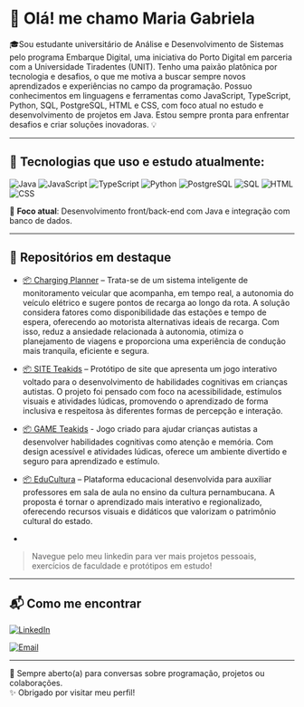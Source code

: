 # 👋 Olá! me chamo Maria Gabriela

🎓Sou estudante universitário de Análise e Desenvolvimento de Sistemas pelo programa Embarque Digital, uma iniciativa do Porto Digital em parceria com a Universidade Tiradentes (UNIT). Tenho uma paixão platônica por tecnologia e desafios, o que me motiva a buscar sempre novos aprendizados e experiências no campo da programação. Possuo conhecimentos em linguagens e ferramentas como JavaScript, TypeScript, Python, SQL, PostgreSQL, HTML e CSS, com foco atual no estudo e desenvolvimento de projetos em Java. Estou sempre pronta para enfrentar desafios e criar soluções inovadoras. 💡

---

## 🚀 Tecnologias que uso e estudo atualmente:

![Java](https://img.shields.io/badge/Java-ED8B00?style=for-the-badge&logo=java&logoColor=white)
![JavaScript](https://img.shields.io/badge/JavaScript-F7DF1E?style=for-the-badge&logo=javascript&logoColor=black)
![TypeScript](https://img.shields.io/badge/TypeScript-3178C6?style=for-the-badge&logo=typescript&logoColor=white)
![Python](https://img.shields.io/badge/Python-3776AB?style=for-the-badge&logo=python&logoColor=white)
![PostgreSQL](https://img.shields.io/badge/PostgreSQL-4169E1?style=for-the-badge&logo=postgresql&logoColor=white)
![SQL](https://img.shields.io/badge/SQL-4479A1?style=for-the-badge&logo=postgresql&logoColor=white)
![HTML](https://img.shields.io/badge/HTML-E34F26?style=for-the-badge&logo=html5&logoColor=white)
![CSS](https://img.shields.io/badge/CSS-1572B6?style=for-the-badge&logo=css3&logoColor=white)

🎯 **Foco atual**: Desenvolvimento front/back-end com Java e integração com banco de dados.

---

## 📁 Repositórios em destaque

- [📦 Charging Planner](https://chargingplanner.vercel.app/) – Trata-se de um sistema inteligente de monitoramento veicular que acompanha, em tempo real, a autonomia do veículo elétrico e sugere pontos de recarga ao longo da rota. A solução considera fatores como disponibilidade das estações e tempo de espera, oferecendo ao motorista alternativas ideais de recarga. Com isso, reduz a ansiedade relacionada à autonomia, otimiza o planejamento de viagens e proporciona uma experiência de condução mais tranquila, eficiente e segura.

- [📦 SITE Teakids](https://teakids.nicepage.io) – Protótipo de site que apresenta um jogo interativo voltado para o desenvolvimento de habilidades cognitivas em crianças autistas. O projeto foi pensado com foco na acessibilidade, estímulos visuais e atividades lúdicas, promovendo o aprendizado de forma inclusiva e respeitosa às diferentes formas de percepção e interação.
- [📦 GAME Teakids](https://gx.games/pt-br/games/beq37p/teakids/tracks/2dfa30a5-fc7b-4d07-861c-f8e72e26f905/) - Jogo criado para ajudar crianças autistas a desenvolver habilidades cognitivas como atenção e memória. Com design acessível e atividades lúdicas, oferece um ambiente divertido e seguro para aprendizado e estímulo.
  
- [📦 EduCultura](https://drive.google.com/file/d/1Ibd4IsduY_gXLsnZAI5lBE12mxpX9jWw/view?usp=drivesdk) –  Plataforma educacional desenvolvida para auxiliar professores em sala de aula no ensino da cultura pernambucana. A proposta é tornar o aprendizado mais interativo e regionalizado, oferecendo recursos visuais e didáticos que valorizam o patrimônio cultural do estado.
- 

> Navegue pelo meu linkedin para ver mais projetos pessoais, exercícios de faculdade e protótipos em estudo!

---

## 📬 Como me encontrar

[![LinkedIn](https://img.shields.io/badge/LinkedIn-blue?style=for-the-badge&logo=linkedin&logoColor=white)](https://www.linkedin.com/in/gabrielapereira19)  

[![Email](https://img.shields.io/badge/Email-D14836?style=for-the-badge&logo=gmail&logoColor=white)](mailto:profissional.mariagabriela@gmail.com)

---

💬 Sempre aberto(a) para conversas sobre programação, projetos ou colaborações.  
✨ Obrigado por visitar meu perfil!
